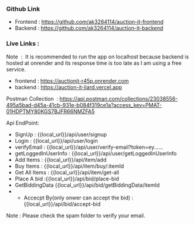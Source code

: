 ### Github Link 
- Frontend : https://github.com/ak3264114/auction-it-frontend
- Backend : https://github.com/ak3264114/auction-it-backend

### Live Links :
Note  :  It is recommended to run the app on localhost because backend is hosted at onrender and its response time is too late as I am using a free service.
- frontend : https://auctionit-r45p.onrender.com
- backend : https://auction-it-liard.vercel.app

Postman Collection  : https://api.postman.com/collections/23038556-495a5bad-d45a-41cb-931e-b084f319ce1a?access_key=PMAT-01HDPTMY80KGS7BJFR66NMZFA5

Api EndPoint:
- SignUp : {{local_url}}/api/user/signup
- Login : {{local_url}}/api/user/login
- verifyEmail : {{local_url}}/api/user/verify-email?token=ey......
- getLoggedInUserInfo : {{local_url}}/api/user/getLoggedInUserInfo
- Add Items : {{local_url}}/api/item/add
- Buy Items : {{local_url}}/api/item/buy/:itemId
- Get All Items : {{local_url}}/api/item/get-all
- Place A bid :{{local_url}}/api/bid/place-bid
- GetBiddingData {{local_url}}/api/bid/getBiddingData/itemId
- - Accecpt By(only onwer can accept the bid) :{{local_url}}/api/bid/accept-bid

Note : Please check the spam folder to verify your email.
 
